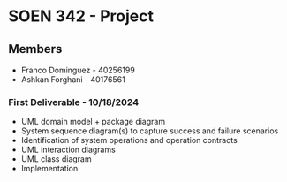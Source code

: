 # SOEN 342 - Project

## Members

- Franco Dominguez - 40256199
- Ashkan Forghani - 40176561

### First Deliverable - 10/18/2024

- UML domain model + package diagram
- System sequence diagram(s) to capture success and failure scenarios
- Identification of system operations and operation contracts
- UML interaction diagrams
- UML class diagram
- Implementation
